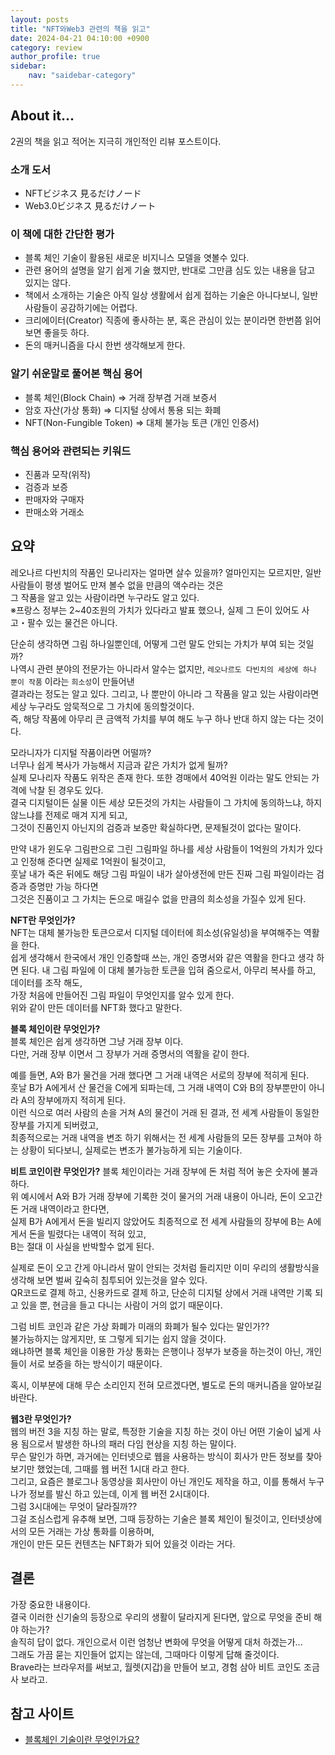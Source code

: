 ```yaml
---
layout: posts
title: "NFT와Web3 관련의 책을 읽고"
date: 2024-04-21 04:10:00 +0900
category: review
author_profile: true
sidebar:
    nav: "saidebar-category"
---
```


## About it...

2권의 책을 읽고 적어논 지극히 개인적인 리뷰 포스트이다.


### 소개 도서

- NFTビジネス 見るだけノード
- Web3.0ビジネス 見るだけノート


### 이 책에 대한 간단한 평가

- 블록 체인 기술이 활용된 새로운 비지니스 모델을 엿볼수 있다.
- 관련 용어의 설명을 알기 쉽게 기술 했지만, 반대로 그만큼 심도 있는 내용을 담고 있지는 않다.
- 책에서 소개하는 기술은 아직 일상 생활에서 쉽게 접하는 기술은 아니다보니, 일반 사람들이 공감하기에는 어렵다.
- 크리에이터(Creator) 직종에 좋사하는 분, 혹은 관심이 있는 분이라면 한번쯤 읽어 보면 좋을듯 하다.
- 돈의 매커니즘을 다시 한번 생각해보게 한다.


### 알기 쉬운말로 풀어본 핵심 용어 

- 블록 체인(Block Chain) ⇒ 거래 장부겸 거래 보증서
- 암호 자산(가상 통화) ⇒ 디지털 상에서 통용 되는 화폐 
- NFT(Non-Fungible Token) ⇒ 대체 불가능 토큰 (개인 인증서)


### 핵심 용어와 관련되는 키워드

- 진품과 모작(위작)
- 검증과 보증
- 판매자와 구매자
- 판매소와 거래소


## 요약

레오나르 다빈치의 작품인 모나리자는 얼마면 살수 있을까?
얼마인지는 모르지만, 일반 사람들이 평생 벌어도 만져 볼수 없을 만큼의 액수라는 것은  
그 작품을 알고 있는 사람이라면 누구라도 알고 있다.  
※프랑스 정부는 2~40조원의 가치가 있다라고 발표 했으나, 실제 그 돈이 있어도 사고・팔수 있는 물건은 아니다.  
  
단순히 생각하면 그림 하나일뿐인데, 어떻게 그런 말도 안되는 가치가 부여 되는 것일까?  
나역시 관련 분야의 전문가는 아니라서 알수는 없지만, `레오나르도 다빈치의 세상에 하나 뿐이 작품` 이라는 `희소성`이 만들어낸  
결과라는 정도는 알고 있다. 그리고, 나 뿐만이 아니라 그 작품을 알고 있는 사람이라면 세상 누구라도 암묵적으로 그 가치에 동의할것이다.  
즉, 해당 작품에 아무리 큰 금액적 가치를 부여 해도 누구 하나 반대 하지 않는 다는 것이다.  
  
모라니자가 디지털 작품이라면 어떨까?  
너무나 쉽게 복사가 가능해서 지금과 같은 가치가 없게 될까?  
실제 모나리자 작품도 위작은 존재 한다. 또한 경매에서 40억원 이라는 말도 안되는 가격에 낙찰 된 경우도 있다.  
결국 디지털이든 실물 이든 세상 모든것의 가치는 사람들이 그 가치에 동의하느냐, 하지 않느냐를 전제로 매겨 지게 되고,  
그것이 진품인지 아닌지의 검증과 보증만 확실하다면, 문제될것이 없다는 말이다.  
  
만약 내가 윈도우 그림판으로 그린 그림파일 하나를 세상 사람들이 1억원의 가치가 있다고 인정해 준다면 실제로 1억원이 될것이고,  
훗날 내가 죽은 뒤에도 해당 그림 파일이 내가 살아생전에 만든 진짜 그림 파일이라는 검증과 증명만 가능 하다면  
그것은 진품이고 그 가치는 돈으로 매길수 없을 만큼의 희소성을 가질수 있게 된다.  
  
**NFT란 무엇인가?**  
NFT는 대체 불가능한 토큰으로서 디지털 데이터에 희소성(유일성)을 부여해주는 역활을 한다.  
쉽게 생각해서 한국에서 개인 인증할때 쓰는, 개인 증명서와 같은 역활을 한다고 생각 하면 된다.
내 그림 파일에 이 대체 불가능한 토큰을 입혀 줌으로서, 아무리 복사를 하고, 데이터를 조작 해도,  
가장 처음에 만들어진 그림 파일이 무엇인지를 알수 있게 한다.  
위와 같이 만든 데이터를 NFT화 했다고 말한다.  
  
**블록 체인이란 무엇인가?**  
블록 체인은 쉽게 생각하면 그냥 거래 장부 이다.  
다만, 거래 장부 이면서 그 장부가 거래 증명서의 역활을 같이 한다.  
  
예를 들면, A와 B가 물건을 거래 했다면 그 거래 내역은 서로의 장부에 적히게 된다.  
훗날 B가 A에게서 산 물건을 C에게 되파는데, 그 거래 내역이 C와 B의 장부뿐만이 아니라 A의 장부에까지 적히게 된다.  
이런 식으로 여러 사람의 손을 거쳐 A의 물건이 거래 된 결과, 전 세계 사람들이 동일한 장부를 가지게 되버렸고,  
최종적으로는 거래 내역을 변조 하기 위해서는 전 세계 사람들의 모든 장부를 고쳐야 하는 상황이 되다보니, 실제로는 변조가 불가능하게 되는 기술이다.  
  
**비트 코인이란 무엇인가?**
블록 체인이라는 거래 장부에 돈 처럼 적어 놓은 숫자에 불과 하다.  
위 예시에서 A와 B가 거래 장부에 기록한 것이 물거의 거래 내용이 아니라, 돈이 오고간 돈 거래 내역이라고 한다면,  
실제 B가 A에게서 돈을 빌리지 않았어도 최종적으로 전 세계 사람들의 장부에 B는 A에게서 돈을 빌렸다는 내역이 적혀 있고,  
B는 절대 이 사실을 반박할수 없게 된다.  
  
실제로 돈이 오고 간게 아니라서 말이 안되는 것처럼 들리지만 이미 우리의 생활방식을 생각해 보면 벌써 깊숙히 침투되어 있는것을 알수 있다.  
QR코드로 결제 하고, 신용카드로 결제 하고, 단순히 디지털 상에서 거래 내역만 기록 되고 있을 뿐, 현금을 들고 다니는 사람이 거의 없기 때문이다.  
  
그럼 비트 코인과 같은 가상 화폐가 미래의 화폐가 될수 있다는 말인가??  
불가능하지는 않게지만, 또 그렇게 되기는 쉽지 않을 것이다.  
왜냐하면 블록 체인을 이용한 가상 통화는 은행이나 정부가 보증을 하는것이 아닌, 개인들이 서로 보증을 하는 방식이기 때문이다.  
  
혹시, 이부분에 대해 무슨 소리인지 전혀 모르겠다면, 별도로 돈의 매커니즘을 알아보길 바란다.  
  

**웹3란 무엇인가?**  
웹의 버전 3을 지칭 하는 말로, 특정한 기술을 지칭 하는 것이 아닌 어떤 기술이 넓게 사용 됨으로서 발생한 하나의 패러 다임 현상을 지칭 하는 말이다.  
무슨 말인가 하면, 과거에는 인터넷으로 웹을 사용하는 방식이 회사가 만든 정보를 찾아 보기만 했었는데, 그때를 웹 버전 1시대 라고 한다.  
그리고, 요즘은 블로그나 동영상을 회사만이 아닌 개인도 제작을 하고, 이를 통해서 누구나가 정보를 발신 하고 있는데, 이게 웹 버전 2시대이다.  
그럼 3시대에는 무엇이 달라질까??  
그걸 조심스럽게 유추해 보면, 그때 등장하는 기술은 블록 체인이 될것이고, 인터넷상에서의 모든 거래는 가상 통화를 이용하며,  
개인이 만든 모든 컨텐츠는 NFT화가 되어 있을것 이라는 거다.  

## 결론

가장 중요한 내용이다.  
결국 이러한 신기술의 등장으로 우리의 생활이 달라지게 된다면, 앞으로 무엇을 준비 해야 하는가?  
솔직히 답이 없다. 개인으로서 이런 엄청난 변화에 무엇을 어떻게 대처 하겠는가...  
그래도 가끔 묻는 지인들어 없지는 않는데, 그때마다 이렇게 답해 줄것이다.  
Brave라는 브라우저를 써보고, 월렛(지갑)을 만들어 보고, 경험 삼아 비트 코인도 조금 사 보라고.  

## 참고 사이트

- [블록체인 기술이란 무엇인가요?](https://aws.amazon.com/ko/what-is/blockchain/?aws-products-all.sort-by=item.additionalFields.productNameLowercase&aws-products-all.sort-order=asc)